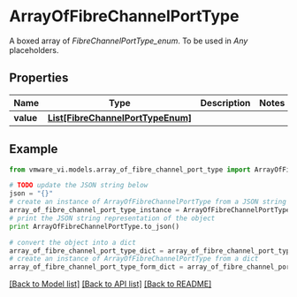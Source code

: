 # ArrayOfFibreChannelPortType

A boxed array of *FibreChannelPortType_enum*. To be used in *Any* placeholders. 

## Properties
Name | Type | Description | Notes
------------ | ------------- | ------------- | -------------
**value** | [**List[FibreChannelPortTypeEnum]**](FibreChannelPortTypeEnum.md) |  | 

## Example

```python
from vmware_vi.models.array_of_fibre_channel_port_type import ArrayOfFibreChannelPortType

# TODO update the JSON string below
json = "{}"
# create an instance of ArrayOfFibreChannelPortType from a JSON string
array_of_fibre_channel_port_type_instance = ArrayOfFibreChannelPortType.from_json(json)
# print the JSON string representation of the object
print ArrayOfFibreChannelPortType.to_json()

# convert the object into a dict
array_of_fibre_channel_port_type_dict = array_of_fibre_channel_port_type_instance.to_dict()
# create an instance of ArrayOfFibreChannelPortType from a dict
array_of_fibre_channel_port_type_form_dict = array_of_fibre_channel_port_type.from_dict(array_of_fibre_channel_port_type_dict)
```
[[Back to Model list]](../README.md#documentation-for-models) [[Back to API list]](../README.md#documentation-for-api-endpoints) [[Back to README]](../README.md)


